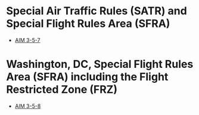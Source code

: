 # Special Air Traffic Rules (SATR) and Special Flight Rules Area (SFRA)

* [AIM 3-5-7](https://www.faa.gov/air_traffic/publications/atpubs/aim_html/chap3_section_5.html#$paragraph3-5-7)

# Washington, DC, Special Flight Rules Area (SFRA) including the Flight Restricted Zone (FRZ)

* [AIM 3-5-8](https://www.faa.gov/air_traffic/publications/atpubs/aim_html/chap3_section_5.html#$paragraph3-5-8)
